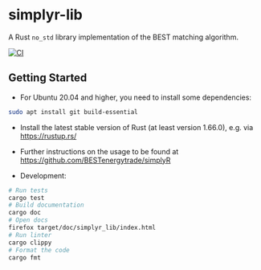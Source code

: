 # simplyr-lib

A Rust `no_std` library implementation of the BEST matching algorithm.

[![CI](https://github.com/BESTenergytrade/simplyR/actions/workflows/ci.yml/badge.svg)](https://github.com/BESTenergytrade/simplyR/actions/workflows/ci.yml)

## Getting Started

* For Ubuntu 20.04 and higher, you need to install some dependencies:

```sh
sudo apt install git build-essential
```

* Install the latest stable version of Rust (at least version 1.66.0), e.g. via <https://rustup.rs/>

* Further instructions on the usage to be found at <https://github.com/BESTenergytrade/simplyR>

* Development:

```sh
# Run tests
cargo test
# Build documentation
cargo doc
# Open docs
firefox target/doc/simplyr_lib/index.html
# Run linter
cargo clippy
# Format the code
cargo fmt
```
